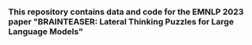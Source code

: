 ### This repository contains data and code for the EMNLP 2023 paper "BRAINTEASER: Lateral Thinking Puzzles for Large Language Models"
